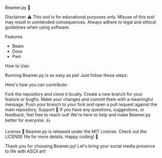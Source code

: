 Beamer.py 🔦

Disclaimer ⚠️
This tool is for educational purposes only. Misuse of this tool may result in unintended consequences. Always adhere to legal and ethical guidelines when using software.

Features 
- Beam  
- Doxx
- Pwn 

How to Use:

Running Beamer.py is as easy as pie! Just follow these steps:


Here's how you can contribute:

Fork the repository and clone it locally.
Create a new branch for your feature or bugfix.
Make your changes and commit them with a meaningful message.
Push your branch to your fork and open a pull request against the main repository.
Support 💬
If you have any questions, suggestions, or feedback, feel free to reach out! We're here to help and make Beamer.py better for everyone. 👍

License 📄
Beamer.py is released under the MIT License. Check out the LICENSE file for more details. Happy coding! 🎉

Thank you for choosing Beamer.py! Let's bring your social media presence to life with ASCII art!